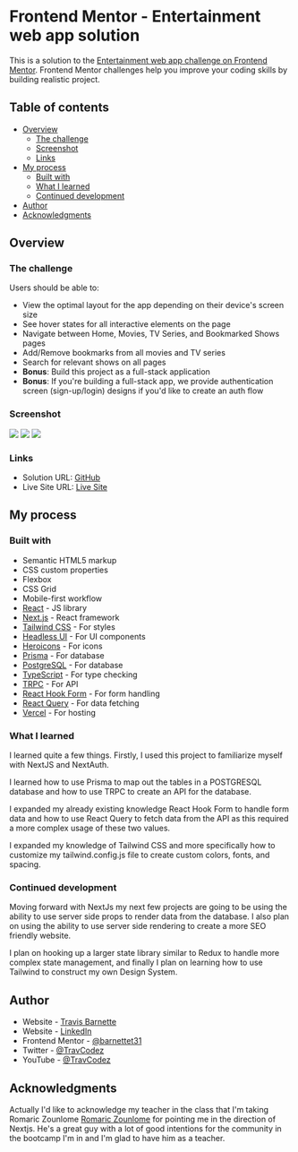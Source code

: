 # Frontend Mentor - Entertainment web app solution

This is a solution to the [Entertainment web app challenge on Frontend Mentor](https://www.frontendmentor.io/challenges/entertainment-web-app-J-UhgAW1X). Frontend Mentor challenges help you improve your coding skills by building realistic project.

## Table of contents

- [Overview](#overview)
  - [The challenge](#the-challenge)
  - [Screenshot](#screenshot)
  - [Links](#links)
- [My process](#my-process)
  - [Built with](#built-with)
  - [What I learned](#what-i-learned)
  - [Continued development](#continued-development)
- [Author](#author)
- [Acknowledgments](#acknowledgments)

## Overview

### The challenge

Users should be able to:

- View the optimal layout for the app depending on their device's screen size
- See hover states for all interactive elements on the page
- Navigate between Home, Movies, TV Series, and Bookmarked Shows pages
- Add/Remove bookmarks from all movies and TV series
- Search for relevant shows on all pages
- **Bonus**: Build this project as a full-stack application
- **Bonus**: If you're building a full-stack app, we provide authentication screen (sign-up/login) designs if you'd like to create an auth flow

### Screenshot

![](./desktop.png)
![](./tablet.png)
![](./mobile.png)

### Links

- Solution URL: [GitHub](https://github.com/barnettet31/entertainment-web-app)
- Live Site URL: [Live Site](https://entertainment-web-app-sepia.vercel.app/)

## My process

### Built with

- Semantic HTML5 markup
- CSS custom properties
- Flexbox
- CSS Grid
- Mobile-first workflow
- [React](https://reactjs.org/) - JS library
- [Next.js](https://nextjs.org/) - React framework
- [Tailwind CSS](https://tailwindcss.com/) - For styles
- [Headless UI](https://headlessui.dev/) - For UI components
- [Heroicons](https://heroicons.com/) - For icons
- [Prisma](https://www.prisma.io/) - For database
- [PostgreSQL](https://www.postgresql.org/) - For database
- [TypeScript](https://www.typescriptlang.org/) - For type checking
- [TRPC](https://trpc.io/) - For API
- [React Hook Form](https://react-hook-form.com/) - For form handling
- [React Query](https://react-query.tanstack.com/) - For data fetching
- [Vercel](https://vercel.com/) - For hosting

### What I learned

I learned quite a few things. Firstly, I used this project to familiarize myself with NextJS and NextAuth.

I learned how to use Prisma to map out the tables in a POSTGRESQL database and how to use TRPC to create an API for the database.

I expanded my already existing knowledge React Hook Form to handle form data and how to use React Query to fetch data from the API as this required a more complex usage of these two values.

I expanded my knowledge of Tailwind CSS and more specifically how to customize my tailwind.config.js file to create custom colors, fonts, and spacing.
### Continued development

Moving forward with NextJs my next few projects are going to be using the ability to use server side props to render data from the database. I also plan on using the ability to use server side rendering to create a more SEO friendly website.

I plan on hooking up a larger state library similar to Redux to handle more complex state management, and finally I plan on learning how to use Tailwind to construct my own Design System.


## Author

- Website - [Travis Barnette](https://www.travcodez.com)
- Website - [LinkedIn](https://www.linkedin.com/in/barnettetravis31/)
- Frontend Mentor - [@barnettet31](https://www.frontendmentor.io/profile/barnettet31)
- Twitter - [@TravCodez](https://www.twitter.com/TravCodez)
- YouTube - [@TravCodez](https://www.youtube.com/channel/UCkwVXYkkGf0ej84_wWpSbvg)
## Acknowledgments

Actually I'd like to acknowledge my teacher in the class that I'm taking Romaric Zounlome [Romaric Zounlome](https://www.linkedin.com/in/rzounlom) for pointing me in the direction of Nextjs. He's a great guy with a lot of good intentions for the community in the bootcamp I'm in and I'm glad to have him as a teacher.